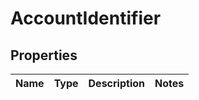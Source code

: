 # AccountIdentifier

## Properties
Name | Type | Description | Notes
------------ | ------------- | ------------- | -------------

